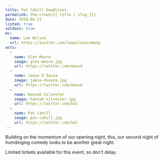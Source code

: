 ```yaml
---
title: Pat Cahill headlines
permalink: the-crown/{{ title | slug }}/
date: 2018-06-21
listed: true
soldout: true
mc:
  name: Lee Wilson
  url: https://twitter.com/leewilsoncomedy
acts:
  -
    name: Glen Moore
    image: glen-moore.jpg
    url: https://twitter.com/masud
  -
    name: Jamie D'Souza
    image: jamie-dsouza.jpg
    url: https://twitter.com/masud
  -
    name: Hannah Silvester
    image: hannah-silvester.jpg
    url: https://twitter.com/hal
  -
    name: Pat Cahill
    image: pat-cahill.jpg
    url: https://twitter.com/hal
---
```


Building on the momentum of our opening night, this, our second night of humdinging comedy looks to be another great night.

Limited tickets available for this event, so don't delay.


